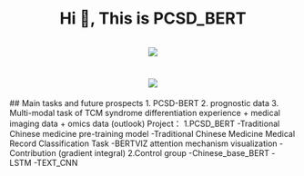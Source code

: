 <h1 align="center">Hi 👋, This is PCSD_BERT<br><br> <img src="https://komarev.com/ghpvc/?username=wangzaimieyoutou&style=for-the-badge">
  <h1 align="center"><image src="https://img.shields.io/badge/modle-PCSD_BERT-blue"></h1>
## Main tasks and future prospects
1. PCSD-BERT
2. prognostic data
3. Multi-modal task of TCM syndrome differentiation experience + medical imaging data + omics data (outlook)
Project：
1.PCSD_BERT   
  -Traditional Chinese medicine pre-training model
  -Traditional Chinese Medicine Medical Record Classification Task
   -BERTVIZ attention mechanism visualization
   -Contribution (gradient integral)
2.Control group
  -Chinese_base_BERT
  -LSTM
  -TEXT_CNN

